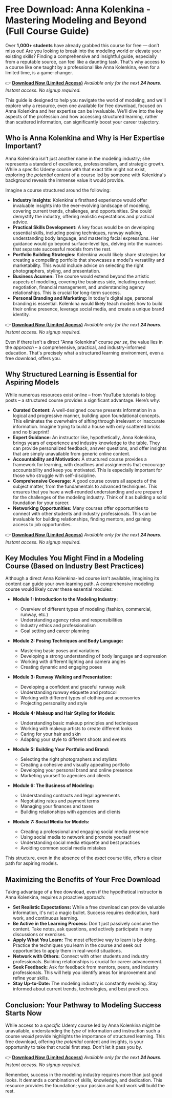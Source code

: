# Free Download: Anna Kolenkina - Mastering Modeling and Beyond (Full Course Guide)

Over **1,000+ students** have already grabbed this course for free — don’t miss out! Are you looking to break into the modeling world or elevate your existing skills? Finding a comprehensive and insightful guide, especially from a reputable source, can feel like a daunting task. That's why access to a course like one taught by a professional like Anna Kolenkina, even for a limited time, is a game-changer.

👉 **[Download Now (Limited Access)](https://udemywork.com/anna-kolenkina)**
_Available only for the next **24 hours**. Instant access. No signup required._

This guide is designed to help you navigate the world of modeling, and we'll explore why a resource, even one available for free download, focused on Anna Kolenkina and her expertise can be invaluable.  We'll dive into the key aspects of the profession and how accessing structured learning, rather than scattered information, can significantly boost your career trajectory.

## Who is Anna Kolenkina and Why is Her Expertise Important?

Anna Kolenkina isn't just another name in the modeling industry; she represents a standard of excellence, professionalism, and strategic growth. While a specific Udemy course with that exact title might not exist, exploring the *potential* content of a course led by someone with Kolenkina's background reveals the immense value it would provide.

Imagine a course structured around the following:

*   **Industry Insights:**  Kolenkina's firsthand experience would offer invaluable insights into the ever-evolving landscape of modeling, covering current trends, challenges, and opportunities.  She could demystify the industry, offering realistic expectations and practical advice.
*   **Practical Skills Development:**  A key focus would be on developing essential skills, including posing techniques, runway walking, understanding body language, and mastering facial expressions.  Her guidance would go beyond surface-level tips, delving into the nuances that separate successful models from the rest.
*   **Portfolio Building Strategies:** Kolenkina would likely share strategies for creating a compelling portfolio that showcases a model's versatility and marketability. This would include advice on selecting the right photographers, styling, and presentation.
*   **Business Acumen:** The course would extend beyond the artistic aspects of modeling, covering the business side, including contract negotiation, financial management, and understanding agency relationships.  This is crucial for long-term success.
*   **Personal Branding and Marketing:**  In today's digital age, personal branding is essential. Kolenkina would likely teach models how to build their online presence, leverage social media, and create a unique brand identity.

👉 **[Download Now (Limited Access)](https://udemywork.com/anna-kolenkina)**
_Available only for the next **24 hours**. Instant access. No signup required._

Even if there isn't a direct "Anna Kolenkina" course *per se*, the value lies in the *approach* – a comprehensive, practical, and industry-informed education.  That's precisely what a structured learning environment, even a free download, offers you.

## Why Structured Learning is Essential for Aspiring Models

While numerous resources exist online – from YouTube tutorials to blog posts – a structured course provides a significant advantage. Here’s why:

*   **Curated Content:** A well-designed course presents information in a logical and progressive manner, building upon foundational concepts. This eliminates the overwhelm of sifting through irrelevant or inaccurate information.  Imagine trying to build a house with only scattered bricks and no blueprint!
*   **Expert Guidance:**  An instructor like, hypothetically, Anna Kolenkina, brings years of experience and industry knowledge to the table.  They can provide personalized feedback, answer questions, and offer insights that are simply unavailable from generic online content.
*   **Accountability and Motivation:**  A structured course provides a framework for learning, with deadlines and assignments that encourage accountability and keep you motivated. This is especially important for those who struggle with self-discipline.
*   **Comprehensive Coverage:**  A good course covers all aspects of the subject matter, from the fundamentals to advanced techniques. This ensures that you have a well-rounded understanding and are prepared for the challenges of the modeling industry.  Think of it as building a solid foundation for your career.
*   **Networking Opportunities:**  Many courses offer opportunities to connect with other students and industry professionals. This can be invaluable for building relationships, finding mentors, and gaining access to job opportunities.

👉 **[Download Now (Limited Access)](https://udemywork.com/anna-kolenkina)**
_Available only for the next **24 hours**. Instant access. No signup required._

## Key Modules You Might Find in a Modeling Course (Based on Industry Best Practices)

Although a direct Anna Kolenkina-led course isn't available, imagining its content can guide your own learning path. A comprehensive modeling course would likely cover these essential modules:

*   **Module 1: Introduction to the Modeling Industry:**
    *   Overview of different types of modeling (fashion, commercial, runway, etc.)
    *   Understanding agency roles and responsibilities
    *   Industry ethics and professionalism
    *   Goal setting and career planning

*   **Module 2: Posing Techniques and Body Language:**
    *   Mastering basic poses and variations
    *   Developing a strong understanding of body language and expression
    *   Working with different lighting and camera angles
    *   Creating dynamic and engaging poses

*   **Module 3: Runway Walking and Presentation:**
    *   Developing a confident and graceful runway walk
    *   Understanding runway etiquette and protocol
    *   Working with different types of clothing and accessories
    *   Projecting personality and style

*   **Module 4: Makeup and Hair Styling for Models:**
    *   Understanding basic makeup principles and techniques
    *   Working with makeup artists to create different looks
    *   Caring for your hair and skin
    *   Adapting your style to different shoots and events

*   **Module 5: Building Your Portfolio and Brand:**
    *   Selecting the right photographers and stylists
    *   Creating a cohesive and visually appealing portfolio
    *   Developing your personal brand and online presence
    *   Marketing yourself to agencies and clients

*   **Module 6: The Business of Modeling:**
    *   Understanding contracts and legal agreements
    *   Negotiating rates and payment terms
    *   Managing your finances and taxes
    *   Building relationships with agencies and clients

*   **Module 7: Social Media for Models:**
    *   Creating a professional and engaging social media presence
    *   Using social media to network and promote yourself
    *   Understanding social media etiquette and best practices
    *   Avoiding common social media mistakes

This structure, even in the absence of the *exact* course title, offers a clear path for aspiring models.

## Maximizing the Benefits of Your Free Download

Taking advantage of a free download, even if the hypothetical instructor is Anna Kolenkina, requires a proactive approach:

*   **Set Realistic Expectations:**  While a free download can provide valuable information, it's not a magic bullet.  Success requires dedication, hard work, and continuous learning.
*   **Be Active in the Learning Process:**  Don't just passively consume the content.  Take notes, ask questions, and actively participate in any discussions or exercises.
*   **Apply What You Learn:**  The most effective way to learn is by doing.  Practice the techniques you learn in the course and seek out opportunities to apply them in real-world situations.
*   **Network with Others:**  Connect with other students and industry professionals.  Building relationships is crucial for career advancement.
*   **Seek Feedback:**  Ask for feedback from mentors, peers, and industry professionals.  This will help you identify areas for improvement and refine your skills.
*   **Stay Up-to-Date:**  The modeling industry is constantly evolving.  Stay informed about current trends, technologies, and best practices.

## Conclusion: Your Pathway to Modeling Success Starts Now

While access to a *specific* Udemy course led by Anna Kolenkina might be unavailable, understanding the *type* of information and instruction such a course *would* provide highlights the importance of structured learning. This free download, offering the *potential* content and insights, is your opportunity to take that crucial first step.  Don't let it pass you by.

👉 **[Download Now (Limited Access)](https://udemywork.com/anna-kolenkina)**
_Available only for the next **24 hours**. Instant access. No signup required._

Remember, success in the modeling industry requires more than just good looks. It demands a combination of skills, knowledge, and dedication. This resource provides the foundation; your passion and hard work will build the rest.
